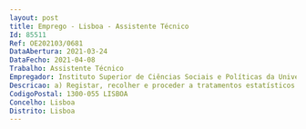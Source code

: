 ```yaml
--- 
layout: post
title: Emprego - Lisboa - Assistente Técnico
Id: 85511
Ref: OE202103/0681
DataAbertura: 2021-03-24
DataFecho: 2021-04-08
Trabalho: Assistente Técnico
Empregador: Instituto Superior de Ciências Sociais e Políticas da Universidade de Lisboa
Descricao: a) Registar, recolher e proceder a tratamentos estatísticos elementares e preenchimento de mapas b) Assegurar o mapeamento de processos e a boa organização do arquivo do serviço c) Atendimento telefónico, eletrónico e presencial personalizado junto da comunidade docente, não docente e discente d) Prestar apoio à organização dos processos e provas académicas e) Prestar apoio a tarefas relacionadas com ações de planeamento e operacionalização do processo de autoavaliação do Instituto, nas suas diversas vertentes, em especial ao nível da criação e acompanhamento dos indicadores de desempenho e da avaliação da satisfação f) Prestar apoio e acompanhamento do Sistema de Gestão da Qualidade e intervenção técnica.
CodigoPostal: 1300-055 LISBOA
Concelho: Lisboa
Distrito: Lisboa
--- 
```

